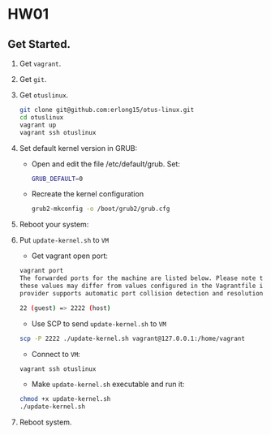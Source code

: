 # HW01

## Get Started.
1. Get `vagrant`.
2. Get `git`.
3. Get `otuslinux`.
    ```bash
    git clone git@github.com:erlong15/otus-linux.git  
    cd otuslinux  
    vagrant up  
    vagrant ssh otuslinux  
    ```
4. Set default kernel version in GRUB:

    * Open and edit the file /etc/default/grub. Set:
        ```bash
        GRUB_DEFAULT=0
        ```

    * Recreate the kernel configuration
        ```bash
        grub2-mkconfig -o /boot/grub2/grub.cfg
        ```

5. Reboot your system:
6. Put `update-kernel.sh` to `VM`
    
    * Get vagrant open port:
    ```bash
    vagrant port
    The forwarded ports for the machine are listed below. Please note that
    these values may differ from values configured in the Vagrantfile if the
    provider supports automatic port collision detection and resolution.

    22 (guest) => 2222 (host)
    ```
    * Use SCP to send `update-kernel.sh` to `VM`
    ```bash
    scp -P 2222 ./update-kernel.sh vagrant@127.0.0.1:/home/vagrant
    ```
    * Connect to `VM`:
    ```bash
    vagrant ssh otuslinux
    ```
    * Make `update-kernel.sh` executable and run it:
    ```bash
    chmod +x update-kernel.sh
    ./update-kernel.sh
    ```

7. Reboot system.

